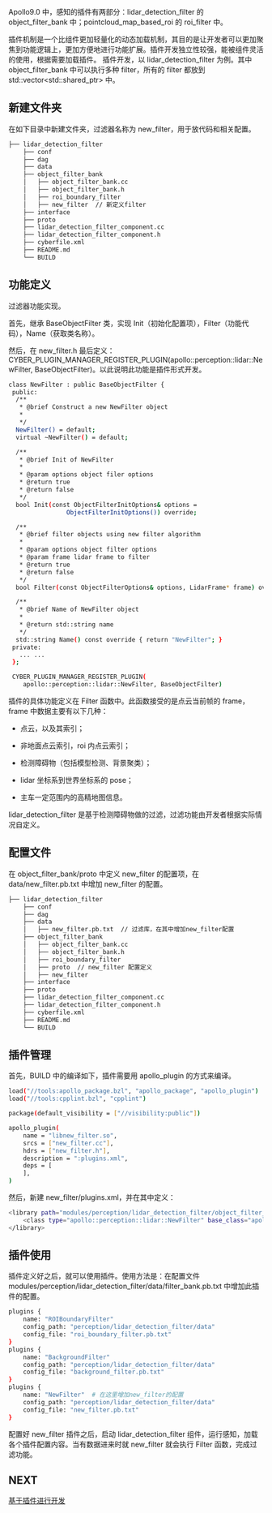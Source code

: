 Apollo9.0 中，感知的插件有两部分：lidar_detection_filter 的 object_filter_bank 中；pointcloud_map_based_roi 的 roi_filter 中。

插件机制是一个比组件更加轻量化的动态加载机制，其目的是让开发者可以更加聚焦到功能逻辑上，更加方便地进行功能扩展。插件开发独立性较强，能被组件灵活的使用，根据需要加载插件。
插件开发，以 lidar_detection_filter 为例。其中 object_filter_bank 中可以执行多种 filter，所有的 filter 都放到 std::vector<std::shared_ptr<BaseObjectFilter>> 中。

## 新建文件夹

在如下目录中新建文件夹，过滤器名称为 new_filter，用于放代码和相关配置。

```bash
├── lidar_detection_filter
    ├── conf
    ├── dag
    ├── data
    ├── object_filter_bank
    │   ├── object_filter_bank.cc
    │   ├── object_filter_bank.h
    │   ├── roi_boundary_filter
    │   ├── new_filter  // 新定义filter
    ├── interface
    ├── proto
    ├── lidar_detection_filter_component.cc
    ├── lidar_detection_filter_component.h
    ├── cyberfile.xml
    ├── README.md
    └── BUILD
```

## 功能定义

过滤器功能实现。

首先，继承 BaseObjectFilter 类，实现 Init（初始化配置项），Filter（功能代码），Name（获取类名称）。

然后，在 new_filter.h 最后定义：CYBER_PLUGIN_MANAGER_REGISTER_PLUGIN(apollo::perception::lidar::NewFilter, BaseObjectFilter)。以此说明此功能是插件形式开发。

```bash
class NewFilter : public BaseObjectFilter {
 public:
  /**
   * @brief Construct a new NewFilter object
   *
   */
  NewFilter() = default;
  virtual ~NewFilter() = default;

  /**
   * @brief Init of NewFilter
   *
   * @param options object filer options
   * @return true
   * @return false
   */
  bool Init(const ObjectFilterInitOptions& options =
                ObjectFilterInitOptions()) override;

  /**
   * @brief filter objects using new filter algorithm
   *
   * @param options object filter options
   * @param frame lidar frame to filter
   * @return true
   * @return false
   */
  bool Filter(const ObjectFilterOptions& options, LidarFrame* frame) override;

  /**
   * @brief Name of NewFilter object
   *
   * @return std::string name
   */
  std::string Name() const override { return "NewFilter"; }
 private:
   ... ...
 };

 CYBER_PLUGIN_MANAGER_REGISTER_PLUGIN(
    apollo::perception::lidar::NewFilter, BaseObjectFilter)
```

插件的具体功能定义在 Filter 函数中。此函数接受的是点云当前帧的 frame，frame 中数据主要有以下几种：

- 点云，以及其索引；

- 非地面点云索引，roi 内点云索引；

- 检测障碍物（包括模型检测、背景聚类）；

- lidar 坐标系到世界坐标系的 pose；

- 主车一定范围内的高精地图信息。

lidar_detection_filter 是基于检测障碍物做的过滤，过滤功能由开发者根据实际情况自定义。

## 配置文件

在 object_filter_bank/proto 中定义 new_filter 的配置项，在 data/new_filter.pb.txt 中增加 new_filter 的配置。

```bash
├── lidar_detection_filter
    ├── conf
    ├── dag
    ├── data
    │   ├── new_filter.pb.txt  // 过滤库，在其中增加new_filter配置
    ├── object_filter_bank
    │   ├── object_filter_bank.cc
    │   ├── object_filter_bank.h
    │   ├── roi_boundary_filter
    │   ├── proto  // new_filter 配置定义
    │   ├── new_filter
    ├── interface
    ├── proto
    ├── lidar_detection_filter_component.cc
    ├── lidar_detection_filter_component.h
    ├── cyberfile.xml
    ├── README.md
    └── BUILD
```

## 插件管理

首先，BUILD 中的编译如下，插件需要用 apollo_plugin 的方式来编译。

```bash
load("//tools:apollo_package.bzl", "apollo_package", "apollo_plugin")
load("//tools:cpplint.bzl", "cpplint")

package(default_visibility = ["//visibility:public"])

apollo_plugin(
    name = "libnew_filter.so",
    srcs = ["new_filter.cc"],
    hdrs = ["new_filter.h"],
    description = ":plugins.xml",
    deps = [
    ],
)
```

然后，新建 new_filter/plugins.xml，并在其中定义：

```bash
<library path="modules/perception/lidar_detection_filter/object_filter_bank/new_filter/libnew_filter.so">
    <class type="apollo::perception::lidar::NewFilter" base_class="apollo::perception::lidar::BaseObjectFilter"></class>
</library>
```

## 插件使用

插件定义好之后，就可以使用插件。使用方法是：在配置文件 modules/perception/lidar_detection_filter/data/filter_bank.pb.txt 中增加此插件的配置。

```bash
plugins {
    name: "ROIBoundaryFilter"
    config_path: "perception/lidar_detection_filter/data"
    config_file: "roi_boundary_filter.pb.txt"
}
plugins {
    name: "BackgroundFilter"
    config_path: "perception/lidar_detection_filter/data"
    config_file: "background_filter.pb.txt"
}
plugins {
    name: "NewFilter"  # 在这里增加new_filter的配置
    config_path: "perception/lidar_detection_filter/data"
    config_file: "new_filter.pb.txt"
}
```

配置好 new_filter 插件之后，启动 lidar_detection_filter 组件，运行感知，加载各个插件配置内容。当有数据进来时就 new_filter 就会执行 Filter 函数，完成过滤功能。

## NEXT

[基于插件进行开发](./基于插件进行开发.md)
